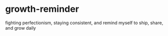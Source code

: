 # growth-reminder
fighting perfectionism, staying consistent, and remind myself to ship, share, and grow daily
